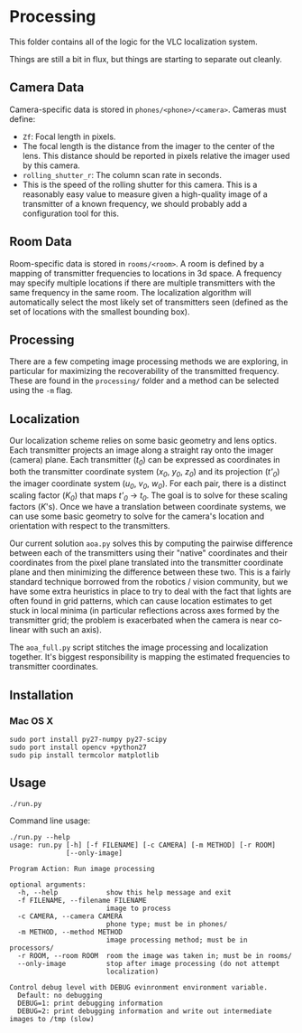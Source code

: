Processing
==========

This folder contains all of the logic for the VLC localization system.

Things are still a bit in flux, but things are starting to separate out cleanly.

Camera Data
-----------

Camera-specific data is stored in `phones/<phone>/<camera>`. Cameras must define:
 * `Zf`: Focal length in pixels.
  * The focal length is the distance from the imager to the center of the lens.
    This distance should be reported in pixels relative the imager used by this
    camera.
 * `rolling_shutter_r`: The column scan rate in seconds.
  * This is the speed of the rolling shutter for this camera. This is a
    reasonably easy value to measure given a high-quality image of a transmitter
    of a known frequency, we should probably add a configuration tool for this.

Room Data
---------

Room-specific data is stored in `rooms/<room>`. A room is defined by a mapping
of transmitter frequencies to locations in 3d space. A frequency may specify
multiple locations if there are multiple transmitters with the same frequency in
the same room. The localization algorithm will automatically select the most
likely set of transmitters seen (defined as the set of locations with the
smallest bounding box).

Processing
----------

There are a few competing image processing methods we are exploring, in
particular for maximizing the recoverability of the transmitted frequency. These
are found in the `processing/` folder and a method can be selected using the
`-m` flag.

Localization
------------

Our localization scheme relies on some basic geometry and lens optics. Each
transmitter projects an image along a straight ray onto the imager (camera)
plane. Each transmitter (_t<sub>0</sub>_) can be expressed as coordinates in
both the transmitter coordinate system (_x<sub>0</sub>_, _y<sub>0</sub>_,
_z<sub>0</sub>_) and its projection (_t'<sub>0</sub>_) the imager coordinate
system (_u<sub>0</sub>_, _v<sub>0</sub>_, _w<sub>0</sub>_). For each pair, there
is a distinct scaling factor (_K<sub>0</sub>_) that maps
_t'<sub>0</sub>_&nbsp;&#8594;&nbsp;_t<sub>0</sub>_. The goal is to solve for
these scaling factors (_K_'s). Once we have a translation between coordinate
systems, we can use some basic geometry to solve for the camera's location and
orientation with respect to the transmitters.

Our current solution `aoa.py` solves this by computing the pairwise difference
between each of the transmitters using their "native" coordinates and their
coordinates from the pixel plane translated into the transmitter coordinate
plane and then minimizing the difference between these two. This is a fairly
standard technique borrowed from the robotics / vision community, but we have
some extra heuristics in place to try to deal with the fact that lights are
often found in grid patterns, which can cause location estimates to get stuck in
local minima (in particular reflections across axes formed by the transmitter
grid; the problem is exacerbated when the camera is near co-linear with such an
axis).

The `aoa_full.py` script stitches the image processing and localization
together. It's biggest responsibility is mapping the estimated frequencies to
transmitter coordinates.

Installation
------------

### Mac OS X

```
sudo port install py27-numpy py27-scipy
sudo port install opencv +python27
sudo pip install termcolor matplotlib
```

Usage
-----


    ./run.py


Command line usage:

```
./run.py --help
usage: run.py [-h] [-f FILENAME] [-c CAMERA] [-m METHOD] [-r ROOM]
              [--only-image]

Program Action: Run image processing

optional arguments:
  -h, --help            show this help message and exit
  -f FILENAME, --filename FILENAME
                        image to process
  -c CAMERA, --camera CAMERA
                        phone type; must be in phones/
  -m METHOD, --method METHOD
                        image processing method; must be in processors/
  -r ROOM, --room ROOM  room the image was taken in; must be in rooms/
  --only-image          stop after image processing (do not attempt
                        localization)

Control debug level with DEBUG evinronment environment variable.
  Default: no debugging
  DEBUG=1: print debugging information
  DEBUG=2: print debugging information and write out intermediate images to /tmp (slow)
```
